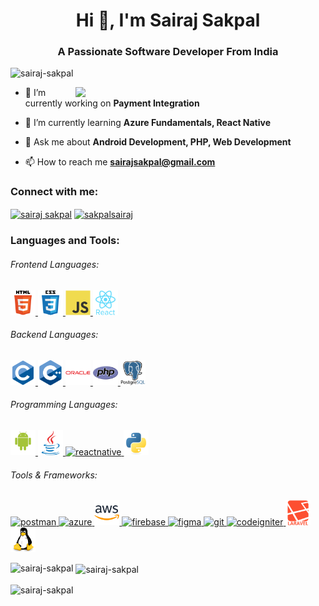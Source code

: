 <!-- ### Hi there 👋-->

<h1 align="center">Hi 👋, I'm Sairaj Sakpal</h1>
<h3 align="center">A Passionate Software Developer From India</h3>


<p align="left"> <img src="https://komarev.com/ghpvc/?username=sairaj-sakpal&label=Profile%20views&color=0e75b6&style=flat" alt="sairaj-sakpal" /> </p>

<img align = "right" width = "400" src = "https://camo.githubusercontent.com/c1dcb74cc1c1835b1d716f5051499a2814c683c806b15f04b0eba492863703e9/68747470733a2f2f63646e2e6472696262626c652e636f6d2f75736572732f3733303730332f73637265656e73686f74732f363538313234332f6176656e746f2e676966">

- 🔭 I’m currently working on **Payment Integration**

- 🌱 I’m currently learning **Azure Fundamentals, React Native**

- 💬 Ask me about **Android Development, PHP, Web Development**

- 📫 How to reach me **sairajsakpal@gmail.com**

<h3 align="left">Connect with me:</h3>
<p align="left">
<a href="https://linkedin.com/in/sairaj sakpal" target="blank"><img align="center" src="https://raw.githubusercontent.com/rahuldkjain/github-profile-readme-generator/master/src/images/icons/Social/linked-in-alt.svg" alt="sairaj sakpal" height="30" width="40" /></a>
<a href="https://instagram.com/sakpalsairaj" target="blank"><img align="center" src="https://raw.githubusercontent.com/rahuldkjain/github-profile-readme-generator/master/src/images/icons/Social/instagram.svg" alt="sakpalsairaj" height="30" width="40" /></a>
</p>

<h3 align="left">Languages and Tools:</h3>
<h6> Frontend Languages:</h6>
<a href="https://www.w3.org/html/" target="_blank" rel="noreferrer"> 
	<img src="https://raw.githubusercontent.com/devicons/devicon/master/icons/html5/html5-original-wordmark.svg" alt="html5" width="40" height="40"/> 
</a> 
<a href="https://www.w3.org/html/" target="_blank" rel="noreferrer"> 
	<img src="https://raw.githubusercontent.com/devicons/devicon/master/icons/css3/css3-original-wordmark.svg" alt="css3" width="40" height="40"/> 
</a> 
<a href="https://developer.mozilla.org/en-US/docs/Web/JavaScript" target="_blank" rel="noreferrer"> 
	<img src="https://raw.githubusercontent.com/devicons/devicon/master/icons/javascript/javascript-original.svg" alt="javascript" width="40" height="40"/> 
</a>
<a href="https://reactjs.org/" target="_blank" rel="noreferrer"> 
	<img src="https://raw.githubusercontent.com/devicons/devicon/master/icons/react/react-original-wordmark.svg" alt="react" width="40" height="40"/> 
</a> 

<h6> Backend Languages:</h6>
<a href="https://www.cprogramming.com/" target="_blank" rel="noreferrer"> 
	<img src="https://raw.githubusercontent.com/devicons/devicon/master/icons/c/c-original.svg" alt="c" width="40" height="40"/> 
</a> 
<a href="https://www.w3schools.com/cpp/" target="_blank" rel="noreferrer"> 
	<img src="https://raw.githubusercontent.com/devicons/devicon/master/icons/cplusplus/cplusplus-original.svg" alt="cplusplus" width="40" height="40"/> 
</a> 
<a href="https://www.oracle.com/" target="_blank" rel="noreferrer"> 
	<img src="https://raw.githubusercontent.com/devicons/devicon/master/icons/oracle/oracle-original.svg" alt="oracle" width="40" height="40"/> 
</a> 
<a href="https://www.php.net" target="_blank" rel="noreferrer"> 
	<img src="https://raw.githubusercontent.com/devicons/devicon/master/icons/php/php-original.svg" alt="php" width="40" height="40"/> 
</a> 
<a href="https://www.postgresql.org" target="_blank" rel="noreferrer"> 
	<img src="https://raw.githubusercontent.com/devicons/devicon/master/icons/postgresql/postgresql-original-wordmark.svg" alt="postgresql" width="40" height="40"/> 
</a> 




<h6> Programming Languages:</h6>
<p align="left"> 
<a href="https://developer.android.com" target="_blank" rel="noreferrer"> 
	<img src="https://raw.githubusercontent.com/devicons/devicon/master/icons/android/android-original-wordmark.svg" alt="android" width="40" height="40"/> 
</a> 
<a href="https://www.java.com" target="_blank" rel="noreferrer"> 
	<img src="https://raw.githubusercontent.com/devicons/devicon/master/icons/java/java-original.svg" alt="java" width="40" height="40"/> 
</a> 
<a href="https://reactnative.dev/" target="_blank" rel="noreferrer"> 
	<img src="https://reactnative.dev/img/header_logo.svg" alt="reactnative" width="40" height="40"/> 
</a> 
<a href="https://www.python.org" target="_blank" rel="noreferrer"> 
	<img src="https://raw.githubusercontent.com/devicons/devicon/master/icons/python/python-original.svg" alt="python" width="40" height="40"/> 
</a>
  
<h6> Tools & Frameworks:</h6>
<a href="https://postman.com" target="_blank" rel="noreferrer"> 
	<img src="https://www.vectorlogo.zone/logos/getpostman/getpostman-icon.svg" alt="postman" width="40" height="40"/> 
</a> 
<a href="https://azure.microsoft.com/en-in/" target="_blank" rel="noreferrer"> 
	<img src="https://www.vectorlogo.zone/logos/microsoft_azure/microsoft_azure-icon.svg" alt="azure" width="40" height="40"/> 
</a> 
<a href="https://aws.amazon.com" target="_blank" rel="noreferrer"> 
	<img src="https://raw.githubusercontent.com/devicons/devicon/master/icons/amazonwebservices/amazonwebservices-original-wordmark.svg" alt="aws" width="40" height="40"/> 
</a> 
<a href="https://firebase.google.com/" target="_blank" rel="noreferrer"> 
	<img src="https://www.vectorlogo.zone/logos/firebase/firebase-icon.svg" alt="firebase" width="40" height="40"/> 
</a> 
<a href="https://www.figma.com/" target="_blank" rel="noreferrer"> 
	<img src="https://www.vectorlogo.zone/logos/figma/figma-icon.svg" alt="figma" width="40" height="40"/> 
</a> 
<a href="https://git-scm.com/" target="_blank" rel="noreferrer"> 
	<img src="https://www.vectorlogo.zone/logos/git-scm/git-scm-icon.svg" alt="git" width="40" height="40"/> 
</a> 
<a href="https://codeigniter.com" target="_blank" rel="noreferrer"> 
	<img src="https://cdn.worldvectorlogo.com/logos/codeigniter.svg" alt="codeigniter" width="40" height="40"/> 
</a> 
<a href="https://laravel.com/" target="_blank" rel="noreferrer">
	<img src="https://raw.githubusercontent.com/devicons/devicon/master/icons/laravel/laravel-plain-wordmark.svg" alt="laravel" width="40" height="40"/> 
</a> 
<a href="https://www.linux.org/" target="_blank" rel="noreferrer"> 
	<img src="https://raw.githubusercontent.com/devicons/devicon/master/icons/linux/linux-original.svg" alt="linux" width="40" height="40"/> 
</a> 
</p>

<!--<p><img align="center" src="https://github-readme-stats.vercel.app/api/top-langs?username=sairaj-sakpal&show_icons=true&locale=en&layout=compact" alt="sairaj-sakpal" />&nbsp &nbsp &nbsp<img align="center" src="https://github-readme-streak-stats.herokuapp.com/?user=sairaj-sakpal&" alt="sairaj-sakpal" /></p>-->

<p><img align="left" src="https://github-readme-stats.vercel.app/api/top-langs?username=sairaj-sakpal&show_icons=true&locale=en&layout=compact" alt="sairaj-sakpal" /></p>

<p>&nbsp;<img align="center" src="https://github-readme-stats.vercel.app/api?username=sairaj-sakpal&show_icons=true&locale=en" alt="sairaj-sakpal" /></p>

<p><img align="center" src="https://github-readme-streak-stats.herokuapp.com/?user=sairaj-sakpal&" alt="sairaj-sakpal" /></p>



<!--
**Sairaj-Sakpal/Sairaj-Sakpal** is a ✨ _special_ ✨ repository because its `README.md` (this file) appears on your GitHub profile.

Here are some ideas to get you started:

- 🔭 I’m currently working on ...
- 🌱 I’m currently learning ...
- 👯 I’m looking to collaborate on ...
- 🤔 I’m looking for help with ...
- 💬 Ask me about ...
- 📫 How to reach me: ...
- 😄 Pronouns: ...
- ⚡ Fun fact: ...
-->
